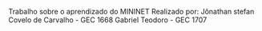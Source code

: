 Trabalho sobre o aprendizado do MININET
Realizado por:
Jônathan stefan Covelo de Carvalho - GEC 1668
Gabriel Teodoro - GEC 1707